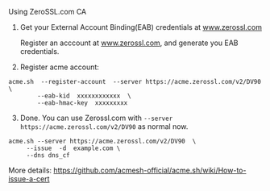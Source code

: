 Using ZeroSSL.com CA


1. Get your External Account Binding(EAB) credentials at www.zerossl.com

    Register an acccount at www.zerossl.com, and generate you EAB credentials.

2. Register acme account:

```
acme.sh  --register-account  --server https://acme.zerossl.com/v2/DV90 \
        --eab-kid  xxxxxxxxxxxx  \
        --eab-hmac-key  xxxxxxxxx
```

3. Done.  You can use Zerossl.com with `--server https://acme.zerossl.com/v2/DV90` as normal now.

```
acme.sh --server https://acme.zerossl.com/v2/DV90  \
     --issue  -d  example.com \
     --dns dns_cf
```

More details: https://github.com/acmesh-official/acme.sh/wiki/How-to-issue-a-cert

